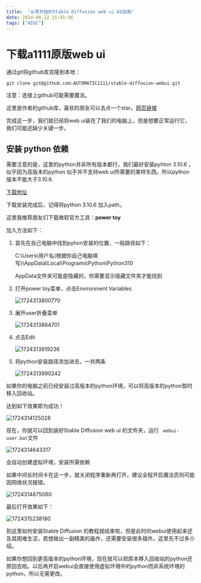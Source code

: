 ```yaml
---
title:  "从零开始的Stable Diffusion web ui AI绘画"
date: 2024-08-22 15:41:56
tags: ["AIGC"]
---
```

# 下载a1111原版web ui

通过git将github库克隆到本地：

```
git clone git@github.com:AUTOMATIC1111/stable-diffusion-webui.git
```

注意：连接上github可能需要魔法。

这里是作者的github库，喜欢的朋友可以去点一个star。[网页链接](https://github.com/AUTOMATIC1111/stable-diffusion-webui)

完成这一步，我们就已经将web ui装在了我们的电脑上，但是想要正常运行它，我们可能还缺少关键一步。

## 安装 python 依赖

需要注意的是，这里的python并非所有版本都行，我们最好安装pyhton 3.10.6 ，似乎因为高版本的python 似乎并不支持web ui所需要的某样东西。所以python 版本不能大于3.10.6.

[下载地址](https://www.python.org/downloads/release/python-3106/)

下载安装完成后，记得将python 3.10.6 加入path。

这里我推荐朋友们下载微软官方工具：**power toy**


加入方法如下：

1. 首先在自己电脑中找到pyhon安装的位置，一般路径如下：

   C:\Users\\用户名(根据你自己电脑填写)\AppData\Local\Programs\Python\Python310

   AppData文件夹可能是隐藏的，你需要显示隐藏文件夹才能找到
2. 打开power toy菜单，点击Environment Variables

   ![1724313800770](image/A1111/1724313800770.png)
3. 展开user折叠菜单

   ![1724313864701](image/A1111/1724313864701.png)
4. 点击Edit

   ![1724313919236](image/A1111/1724313919236.png)
5. 将python安装路径添加进去，一共两条

   ![1724313990242](image/A1111/1724313990242.png)

如果你的电脑之前已经安装过高版本的python环境，可以将高版本的python暂时移入回收站。

达到如下效果即为成功！

![1724314125028](image/A1111/1724314125028.png)

现在，你就可以回到装好Stable Diffusion web ui 的文件夹，运行 ` webui-user.bat`文件

![1724314643317](image/A1111/1724314643317.png)

会自动创建虚拟环境，安装所需依赖

如果中间长时间卡在这一步，就关闭程序重新再打开。建议全程开启魔法否则可能因网络状况报错。

![1724314875060](image/A1111/1724314875060.png)

最后打开效果如下：

![1724315238180](image/A1111/1724315238180.png)

到这里如何安装Stable Diffusion 的教程就结束啦，但是此时的webui使用起来还及其困难生涩，若想做出一副精美的画作，还需要安装很多插件。这里先不过多介绍。

如果你想回到更高版本的python环境，现在就可以把原本移入回收站的python还原回去啦。以后再开启webui会直接使用虚拟环境中的python而非系统环境的python，所以无需更改。











